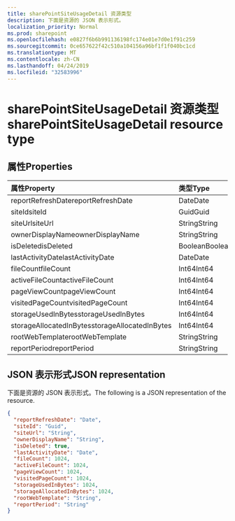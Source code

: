 ```yaml
---
title: sharePointSiteUsageDetail 资源类型
description: 下面是资源的 JSON 表示形式。
localization_priority: Normal
ms.prod: sharepoint
ms.openlocfilehash: e0827f6b6b991136198fc174e01e7d0e1f91c259
ms.sourcegitcommit: 0ce657622f42c510a104156a96bf1f1f040bc1cd
ms.translationtype: MT
ms.contentlocale: zh-CN
ms.lasthandoff: 04/24/2019
ms.locfileid: "32583996"
---
```

# <a name="sharepointsiteusagedetail-resource-type"></a><span data-ttu-id="0d00b-103">sharePointSiteUsageDetail 资源类型</span><span class="sxs-lookup"><span data-stu-id="0d00b-103">sharePointSiteUsageDetail resource type</span></span>

## <a name="properties"></a><span data-ttu-id="0d00b-104">属性</span><span class="sxs-lookup"><span data-stu-id="0d00b-104">Properties</span></span>

| <span data-ttu-id="0d00b-105">属性</span><span class="sxs-lookup"><span data-stu-id="0d00b-105">Property</span></span>                | <span data-ttu-id="0d00b-106">类型</span><span class="sxs-lookup"><span data-stu-id="0d00b-106">Type</span></span>    |
| :---------------------- | :------ |
| <span data-ttu-id="0d00b-107">reportRefreshDate</span><span class="sxs-lookup"><span data-stu-id="0d00b-107">reportRefreshDate</span></span>       | <span data-ttu-id="0d00b-108">Date</span><span class="sxs-lookup"><span data-stu-id="0d00b-108">Date</span></span>    |
| <span data-ttu-id="0d00b-109">siteId</span><span class="sxs-lookup"><span data-stu-id="0d00b-109">siteId</span></span>                  | <span data-ttu-id="0d00b-110">Guid</span><span class="sxs-lookup"><span data-stu-id="0d00b-110">Guid</span></span>  |
| <span data-ttu-id="0d00b-111">siteUrl</span><span class="sxs-lookup"><span data-stu-id="0d00b-111">siteUrl</span></span>                 | <span data-ttu-id="0d00b-112">String</span><span class="sxs-lookup"><span data-stu-id="0d00b-112">String</span></span>  |
| <span data-ttu-id="0d00b-113">ownerDisplayName</span><span class="sxs-lookup"><span data-stu-id="0d00b-113">ownerDisplayName</span></span>        | <span data-ttu-id="0d00b-114">String</span><span class="sxs-lookup"><span data-stu-id="0d00b-114">String</span></span>  |
| <span data-ttu-id="0d00b-115">isDeleted</span><span class="sxs-lookup"><span data-stu-id="0d00b-115">isDeleted</span></span>               | <span data-ttu-id="0d00b-116">Boolean</span><span class="sxs-lookup"><span data-stu-id="0d00b-116">Boolean</span></span> |
| <span data-ttu-id="0d00b-117">lastActivityDate</span><span class="sxs-lookup"><span data-stu-id="0d00b-117">lastActivityDate</span></span>        | <span data-ttu-id="0d00b-118">Date</span><span class="sxs-lookup"><span data-stu-id="0d00b-118">Date</span></span>    |
| <span data-ttu-id="0d00b-119">fileCount</span><span class="sxs-lookup"><span data-stu-id="0d00b-119">fileCount</span></span>               | <span data-ttu-id="0d00b-120">Int64</span><span class="sxs-lookup"><span data-stu-id="0d00b-120">Int64</span></span>   |
| <span data-ttu-id="0d00b-121">activeFileCount</span><span class="sxs-lookup"><span data-stu-id="0d00b-121">activeFileCount</span></span>         | <span data-ttu-id="0d00b-122">Int64</span><span class="sxs-lookup"><span data-stu-id="0d00b-122">Int64</span></span>   |
| <span data-ttu-id="0d00b-123">pageViewCount</span><span class="sxs-lookup"><span data-stu-id="0d00b-123">pageViewCount</span></span>           | <span data-ttu-id="0d00b-124">Int64</span><span class="sxs-lookup"><span data-stu-id="0d00b-124">Int64</span></span>   |
| <span data-ttu-id="0d00b-125">visitedPageCount</span><span class="sxs-lookup"><span data-stu-id="0d00b-125">visitedPageCount</span></span>        | <span data-ttu-id="0d00b-126">Int64</span><span class="sxs-lookup"><span data-stu-id="0d00b-126">Int64</span></span>   |
| <span data-ttu-id="0d00b-127">storageUsedInBytes</span><span class="sxs-lookup"><span data-stu-id="0d00b-127">storageUsedInBytes</span></span>      | <span data-ttu-id="0d00b-128">Int64</span><span class="sxs-lookup"><span data-stu-id="0d00b-128">Int64</span></span>   |
| <span data-ttu-id="0d00b-129">storageAllocatedInBytes</span><span class="sxs-lookup"><span data-stu-id="0d00b-129">storageAllocatedInBytes</span></span> | <span data-ttu-id="0d00b-130">Int64</span><span class="sxs-lookup"><span data-stu-id="0d00b-130">Int64</span></span>   |
| <span data-ttu-id="0d00b-131">rootWebTemplate</span><span class="sxs-lookup"><span data-stu-id="0d00b-131">rootWebTemplate</span></span>         | <span data-ttu-id="0d00b-132">String</span><span class="sxs-lookup"><span data-stu-id="0d00b-132">String</span></span>  |
| <span data-ttu-id="0d00b-133">reportPeriod</span><span class="sxs-lookup"><span data-stu-id="0d00b-133">reportPeriod</span></span>            | <span data-ttu-id="0d00b-134">String</span><span class="sxs-lookup"><span data-stu-id="0d00b-134">String</span></span>  |

## <a name="json-representation"></a><span data-ttu-id="0d00b-135">JSON 表示形式</span><span class="sxs-lookup"><span data-stu-id="0d00b-135">JSON representation</span></span>

<span data-ttu-id="0d00b-136">下面是资源的 JSON 表示形式。</span><span class="sxs-lookup"><span data-stu-id="0d00b-136">The following is a JSON representation of the resource.</span></span>

<!-- {
  "blockType": "resource",
  "@odata.type": "microsoft.graph.sharePointSiteUsageDetail"
} -->

```json
{
  "reportRefreshDate": "Date", 
  "siteId": "Guid", 
  "siteUrl": "String", 
  "ownerDisplayName": "String", 
  "isDeleted": true, 
  "lastActivityDate": "Date", 
  "fileCount": 1024, 
  "activeFileCount": 1024, 
  "pageViewCount": 1024, 
  "visitedPageCount": 1024, 
  "storageUsedInBytes": 1024, 
  "storageAllocatedInBytes": 1024, 
  "rootWebTemplate": "String", 
  "reportPeriod": "String"
}
```
